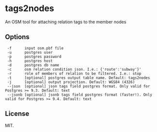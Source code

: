 tags2nodes
==========

An OSM tool for attaching relation tags to the member nodes

Options
-------

```
 -f      input osm.pbf file
 -u      postgres user
 -p      postgres password
 -h      postgres host
 -d      postgres db name
 -c      osm relation condition json. I.e.: {'route':'subway'}'
 -r      role of members of relation to be filtered. I.e.: stop
 -t      [optional] postgres output table name. Default: tags2nodes
 -j      [optional] output projection. Default: WGS84 (4326)
 --json  [optional] json tags field postgres format. Only valid for Postgres >= 9.3. Default: text
 --jsonb [optional] jsonb tags field postgres format (faster!). Only valid for Postgres >= 9.4. Default: text
 ```
	
License
-------

MIT.
